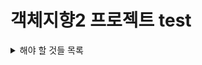 # 객체지향2 프로젝트 test


<details>
<summary>해야 할 것들 목록</summary>
<div markdown="1">
  
- [ ] USERNAME, IP 처음에 입력받기
- [ ] GUI 만들기

</div>
</details>
